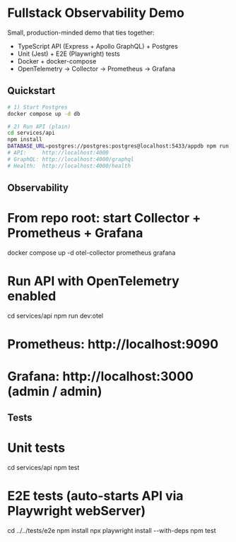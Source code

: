 # Fullstack Observability Demo

Small, production-minded demo that ties together:
- TypeScript API (Express + Apollo GraphQL) + Postgres
- Unit (Jest) + E2E (Playwright) tests
- Docker + docker-compose
- OpenTelemetry → Collector → Prometheus → Grafana

## Quickstart

```bash
# 1) Start Postgres
docker compose up -d db

# 2) Run API (plain)
cd services/api
npm install
DATABASE_URL=postgres://postgres:postgres@localhost:5433/appdb npm run dev
# API:     http://localhost:4000
# GraphQL: http://localhost:4000/graphql
# Health:  http://localhost:4000/health
```

## Observability

# From repo root: start Collector + Prometheus + Grafana
docker compose up -d otel-collector prometheus grafana

# Run API with OpenTelemetry enabled
cd services/api
npm run dev:otel
# Prometheus: http://localhost:9090
# Grafana:    http://localhost:3000  (admin / admin)



## Tests
# Unit tests
cd services/api
npm test

# E2E tests (auto-starts API via Playwright webServer)
cd ../../tests/e2e
npm install
npx playwright install --with-deps
npm test

